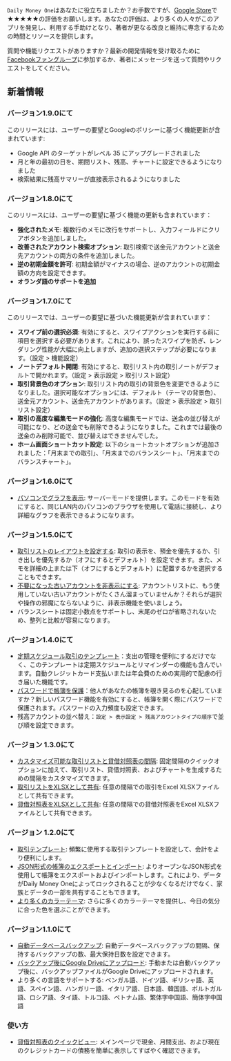 
`Daily Money One`はあなたに役立ちましたか？お手数ですが、[Google Store](https://play.google.com/store/apps/details?id=com.colaorange.dailymoneyone)で★★★★★の評価をお願いします。あなたの評価は、より多くの人々がこのアプリを発見し、利用する手助けとなり、著者が更なる改良と維持に専念するための時間とリソースを提供します。

質問や機能リクエストがありますか？最新の開発情報を受け取るために[Facebookファングループ](https://www.facebook.com/colaorange.daily.money)に参加するか、著者にメッセージを送って質問やリクエストをしてください。

## 新着情報

### バージョン1.9.0にて
このリリースには、ユーザーの要望とGoogleのポリシーに基づく機能更新が含まれています:
* Google API のターゲットがレベル 35 にアップグレードされました  
* 月と年の最初の日を、期間リスト、残高、チャートに設定できるようになりました  
* 検索結果に残高サマリーが直接表示されるようになりました  

### バージョン1.8.0にて
このリリースには、ユーザーの要望に基づく機能の更新も含まれています：
* **強化されたメモ**: 複数行のメモに改行をサポートし、入力フィールドにクリアボタンを追加しました。
* **改善されたアカウント検索オプション**: 取引検索で送金元アカウントと送金先アカウントの両方の条件を追加しました。
* **逆の初期金額を許可**: 初期金額がマイナスの場合、逆のアカウントの初期金額の方向を設定できます。
* **オランダ語のサポートを追加**

### バージョン1.7.0にて
このリリースでは、ユーザーの要望に基づいた機能更新が含まれています：
* **スワイプ前の選択必須**: 有効にすると、スワイプアクションを実行する前に項目を選択する必要があります。これにより、誤ったスワイプを防ぎ、レンダリング性能が大幅に向上しますが、追加の選択ステップが必要になります。（設定 > 機能設定）
* **ノートデフォルト開閉**: 有効にすると、取引リスト内の取引ノートがデフォルトで開かれます。（設定 > 表示設定 > 取引リスト設定）
* **取引背景色のオプション**: 取引リスト内の取引の背景色を変更できるようになりました。選択可能なオプションには、デフォルト（テーマの背景色）、送金元アカウント、送金先アカウントがあります。（設定 > 表示設定 > 取引リスト設定）
* **取引の高度な編集モードの強化**: 高度な編集モードでは、送金の並び替えが可能になり、どの送金でも削除できるようになりました。これまでは最後の送金のみ削除可能で、並び替えはできませんでした。
* **ホーム画面ショートカット設定**: 以下のショートカットオプションが追加されました：「月末までの取引」、「月末までのバランスシート」、「月末までのバランスチャート」。

### バージョン1.6.0にて
* [パソコンでグラフを表示](https://youtu.be/Ag8cqg9gzi0): サーバーモードを提供します。このモードを有効にすると、同じLAN内のパソコンのブラウザを使用して電話に接続し、より詳細なグラフを表示できるようになります。

### バージョン1.5.0にて
* [取引リストのレイアウトを設定する](https://youtu.be/TzQj2pY6sWs): 取引の表示を、預金を優先するか、引き出しを優先するか（オフにするとデフォルト）を設定できます。また、メモを詳細の上または下（オフにするとデフォルト）に配置するかを選択することもできます。
* [不要になった古いアカウントを非表示にする](https://youtu.be/nKq7Mh_2nQA): アカウントリストに、もう使用していない古いアカウントがたくさん溜まっていませんか？それらが選択や操作の邪魔にならないように、非表示機能を使いましょう。
* バランスシートは固定小数点をサポートし、末尾のゼロが省略されないため、整列と比較が容易になります。

### バージョン1.4.0にて
* [定期スケジュール取引のテンプレート](https://youtu.be/TzQj2pY6sWs)：支出の管理を便利にするだけでなく、このテンプレートは定期スケジュールとリマインダーの機能も含んでいます。自動クレジットカード支払いまたは年会費のための実用的で配慮の行き届いた機能です。
* [パスワードで帳簿を保護](https://youtu.be/peoYqNG_4pk)：他人があなたの帳簿を覗き見るのを心配していますか？新しいパスワード機能を有効にすると、帳簿を開く際にパスワードで保護されます。パスワードの入力頻度も設定できます。
* 残高アカウントの並べ替え：`設定 > 表示設定 > 残高アカウントタイプの順序`で並び順を設定できます。

### バージョン 1.3.0にて
* [カスタマイズ可能な取引リストと貸借対照表の間隔](https://youtu.be/O7EcLN82qIU): 固定間隔のクイックオプションに加えて、取引リスト、貸借対照表、およびチャートを生成するための間隔をカスタマイズできます。
* [取引リストをXLSXとして共有](https://youtu.be/Bf7j39fsCSc): 任意の間隔での取引をExcel XLSXファイルとして共有できます。
* [貸借対照表をXLSXとして共有](https://youtu.be/kpxJxNsButA): 任意の間隔での貸借対照表をExcel XLSXファイルとして共有できます。

### バージョン 1.2.0にて
* [取引テンプレート](https://youtu.be/CtfJ5BecZfY): 頻繁に使用する取引テンプレートを設定して、会計をより便利にします。
* [JSON形式の帳簿のエクスポートとインポート](https://youtu.be/bHGEH7zcj78): よりオープンなJSON形式を使用して帳簿をエクスポートおよびインポートします。これにより、データがDaily Money Oneによってロックされることが少なくなるだけでなく、家族とデータの一部を共有することもできます。
* [より多くのカラーテーマ](https://youtu.be/3Yw7m2AOvfc): さらに多くのカラーテーマを提供し、今日の気分に合った色を選ぶことができます。

### バージョン1.1.0にて
* [自動データベースバックアップ](https://youtube.com/shorts/dWePWDncx0k): 自動データベースバックアップの間隔、保持するバックアップの数、最大保持日数を設定できます。
* [バックアップ後にGoogle Driveにアップロード](https://youtu.be/hOJdtKElLuw): 手動または自動バックアップ後に、バックアップファイルがGoogle Driveにアップロードされます。
* より多くの言語をサポートする: ベンガル語、ドイツ語、ギリシャ語、英語、スペイン語、ハンガリー語、イタリア語、日本語、韓国語、ポルトガル語、ロシア語、タイ語、トルコ語、ベトナム語、繁体字中国語、簡体字中国語

### 使い方
* [貸借対照表のクイックビュー](https://youtu.be/66tJxSrI_vQ): メインページで現金、月間支出、および現在のクレジットカードの債務を簡単に表示してすばやく確認できます。